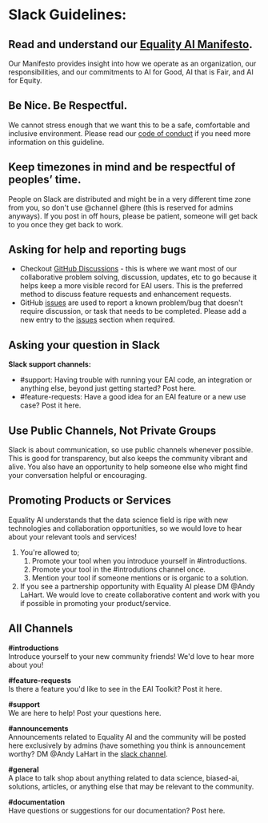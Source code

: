 # Slack Guidelines:

## Read and understand our [Equality AI Manifesto](https://github.com/EqualityAI/responsible_mlops/blob/main/MANIFESTO.md). 
Our Manifesto provides insight into how we operate as an organization, our responsibilities, and our commitments to AI for Good, AI that is Fair, and AI for Equity.

## Be Nice. Be Respectful.
We cannot stress enough that we want this to be a safe, comfortable and inclusive environment. Please read our [code of conduct](https://github.com/EqualityAI/responsible_mlops/blob/main/CODE_OF_CONDUCT.md) if you need more information on this guideline.

## Keep timezones in mind and be respectful of peoples’ time.
People on Slack are distributed and might be in a very different time zone from you, so don't use @channel @here (this is reserved for admins anyways). 
If you post in off hours, please be patient, someone will get back to you once they get back to work.

## Asking for help and reporting bugs

- Checkout [GitHub Discussions](https://github.com/orgs/EqualityAI/discussions) - this is where we want most of our collaborative problem solving, discussion, updates, etc to go because it helps keep a more visible record for EAI users. This is the preferred method to discuss feature requests and enhancement requests.
- GitHub [issues](https://github.com/EqualityAI/responsible_mlops/issues) are used to report a known problem/bug that doesn't require discussion, or task that needs to be completed. Please add a new entry to the [issues](https://github.com/EqualityAI/responsible_mlops/issues) section when required. 

## Asking your question in Slack

**Slack support channels:**
<ul>
	<li>#support: Having trouble with running your EAI code, an integration or anything else, beyond just getting started? Post here.</li>
	<li>#feature-requests: Have a good idea for an EAI feature or a new use case? Post it here. </li>
	</ul>
  
## Use Public Channels, Not Private Groups
Slack is about communication, so use public channels whenever possible. This is good for transparency, but also keeps the community vibrant and alive. You also have an opportunity to help someone else who might find your conversation helpful or encouraging.

## Promoting Products or Services
Equality AI understands that the data science field is ripe with new technologies and collaboration opportunities, so we would love to hear about your relevant tools and services! 

1. You're allowed to;
    1. Promote your tool when you introduce yourself in #introductions.
    2. Promote your tool in the #introdutions channel once. 
    3. Mention your tool if someone mentions or is organic to a solution.
2. If you see a partnership opportunity with Equality AI please DM @Andy LaHart. We would love to create collaborative content and work with you if possible in promoting your product/service. 

## All Channels

**\#introductions**<br/>
Introduce yourself to your new community friends! We'd love to hear more about you!

**\#feature-requests**<br/>
Is there a feature you'd like to see in the EAI Toolkit? Post it here.

**\#support**<br/>
We are here to help! Post your questions here.

**\#announcements**<br/>
Announcements related to Equality AI and the community will be posted here exclusively by admins (have something you think is announcement worthy? DM @Andy LaHart in the [slack channel](https://equalityai.slack.com).

**\#general**<br/>
A place to talk shop about anything related to data science, biased-ai, solutions, articles, or anything else that may be relevant to the community.

**\#documentation**<br/>
Have questions or suggestions for our documentation? Post here.
